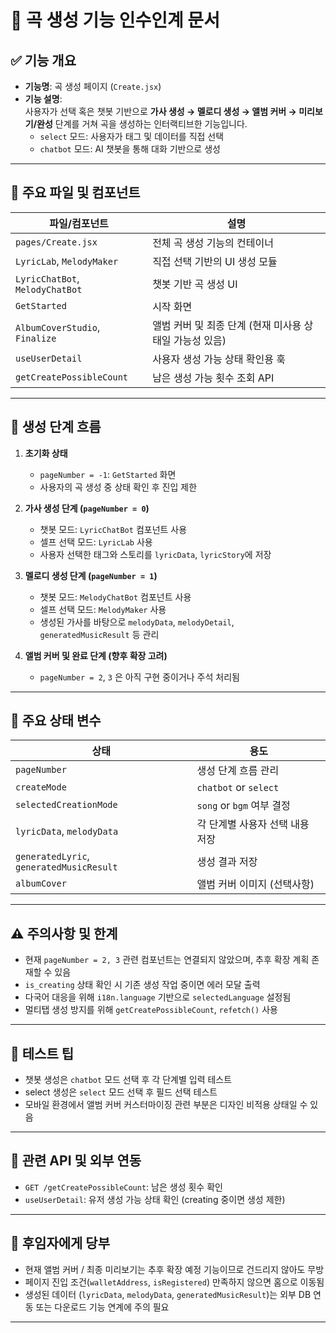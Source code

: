 # 🎵 곡 생성 기능 인수인계 문서

## ✅ 기능 개요

- **기능명**: 곡 생성 페이지 (`Create.jsx`)
- **기능 설명**:  
  사용자가 선택 혹은 챗봇 기반으로 **가사 생성 → 멜로디 생성 → 앨범 커버 → 미리보기/완성** 단계를 거쳐 곡을 생성하는 인터랙티브한 기능입니다.
  - `select` 모드: 사용자가 태그 및 데이터를 직접 선택
  - `chatbot` 모드: AI 챗봇을 통해 대화 기반으로 생성

---

## 🔧 주요 파일 및 컴포넌트

| 파일/컴포넌트                   | 설명                                                    |
| ------------------------------- | ------------------------------------------------------- |
| `pages/Create.jsx`              | 전체 곡 생성 기능의 컨테이너                            |
| `LyricLab`, `MelodyMaker`       | 직접 선택 기반의 UI 생성 모듈                           |
| `LyricChatBot`, `MelodyChatBot` | 챗봇 기반 곡 생성 UI                                    |
| `GetStarted`                    | 시작 화면                                               |
| `AlbumCoverStudio`, `Finalize`  | 앨범 커버 및 최종 단계 (현재 미사용 상태일 가능성 있음) |
| `useUserDetail`                 | 사용자 생성 가능 상태 확인용 훅                         |
| `getCreatePossibleCount`        | 남은 생성 가능 횟수 조회 API                            |

---

## 🔄 생성 단계 흐름

1. **초기화 상태**

   - `pageNumber = -1`: `GetStarted` 화면
   - 사용자의 곡 생성 중 상태 확인 후 진입 제한

2. **가사 생성 단계 (`pageNumber = 0`)**

   - 챗봇 모드: `LyricChatBot` 컴포넌트 사용
   - 셀프 선택 모드: `LyricLab` 사용
   - 사용자 선택한 태그와 스토리를 `lyricData`, `lyricStory`에 저장

3. **멜로디 생성 단계 (`pageNumber = 1`)**

   - 챗봇 모드: `MelodyChatBot` 컴포넌트 사용
   - 셀프 선택 모드: `MelodyMaker` 사용
   - 생성된 가사를 바탕으로 `melodyData`, `melodyDetail`, `generatedMusicResult` 등 관리

4. **앨범 커버 및 완료 단계 (향후 확장 고려)**
   - `pageNumber = 2`, `3` 은 아직 구현 중이거나 주석 처리됨

---

## 📌 주요 상태 변수

| 상태                                     | 용도                            |
| ---------------------------------------- | ------------------------------- |
| `pageNumber`                             | 생성 단계 흐름 관리             |
| `createMode`                             | `chatbot` or `select`           |
| `selectedCreationMode`                   | `song` or `bgm` 여부 결정       |
| `lyricData`, `melodyData`                | 각 단계별 사용자 선택 내용 저장 |
| `generatedLyric`, `generatedMusicResult` | 생성 결과 저장                  |
| `albumCover`                             | 앨범 커버 이미지 (선택사항)     |

---

## ⚠️ 주의사항 및 한계

- 현재 `pageNumber = 2, 3` 관련 컴포넌트는 연결되지 않았으며, 추후 확장 계획 존재할 수 있음
- `is_creating` 상태 확인 시 기존 생성 작업 중이면 에러 모달 출력
- 다국어 대응을 위해 `i18n.language` 기반으로 `selectedLanguage` 설정됨
- 멀티탭 생성 방지를 위해 `getCreatePossibleCount`, `refetch()` 사용

---

## 🧪 테스트 팁

- 챗봇 생성은 `chatbot` 모드 선택 후 각 단계별 입력 테스트
- select 생성은 `select` 모드 선택 후 필드 선택 테스트
- 모바일 환경에서 앨범 커버 커스터마이징 관련 부분은 디자인 비적용 상태일 수 있음

---

## 📎 관련 API 및 외부 연동

- `GET /getCreatePossibleCount`: 남은 생성 횟수 확인
- `useUserDetail`: 유저 생성 가능 상태 확인 (creating 중이면 생성 제한)

---

## 📮 후임자에게 당부

- 현재 앨범 커버 / 최종 미리보기는 추후 확장 예정 기능이므로 건드리지 않아도 무방
- 페이지 진입 조건(`walletAddress`, `isRegistered`) 만족하지 않으면 홈으로 이동됨
- 생성된 데이터 (`lyricData`, `melodyData`, `generatedMusicResult`)는 외부 DB 연동 또는 다운로드 기능 연계에 주의 필요

---
